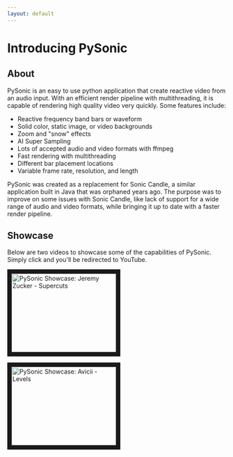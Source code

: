 ```yaml
---
layout: default
---
```


# Introducing PySonic

## About

PySonic is an easy to use python application that create reactive video from an audio input. With an efficient render pipeline with multithreading, it is capable of rendering high quality video very quickly. Some features include:

- Reactive frequency band bars or waveform
- Solid color, static image, or video backgrounds
- Zoom and "snow" effects
- AI Super Sampling
- Lots of accepted audio and video formats with ffmpeg
- Fast rendering with multithreading
- Different bar placement locations
- Variable frame rate, resolution, and length

PySonic was created as a replacement for Sonic Candle, a similar application built in Java that was orphaned years ago. The purpose was to improve on some issues with Sonic Candle, like lack of support for a wide range of audio and video formats, while bringing it up to date with a faster render pipeline.

## Showcase

Below are two videos to showcase some of the capabilities of PySonic. Simply click and you'll be redirected to YouTube.

<a href="http://www.youtube.com/watch?feature=player_embedded&v=DYgUEoXwa1Q
" target="_blank"><img src="http://img.youtube.com/vi/DYgUEoXwa1Q/0.jpg" 
alt="PySonic Showcase: Jeremy Zucker - Supercuts" width="240" height="180" border="10" /></a>

<a href="http://www.youtube.com/watch?feature=player_embedded&v=39qQJ664yg8
" target="_blank"><img src="http://img.youtube.com/vi/39qQJ664yg8/0.jpg" 
alt="PySonic Showcase: Avicii - Levels" width="240" height="180" border="10" /></a>